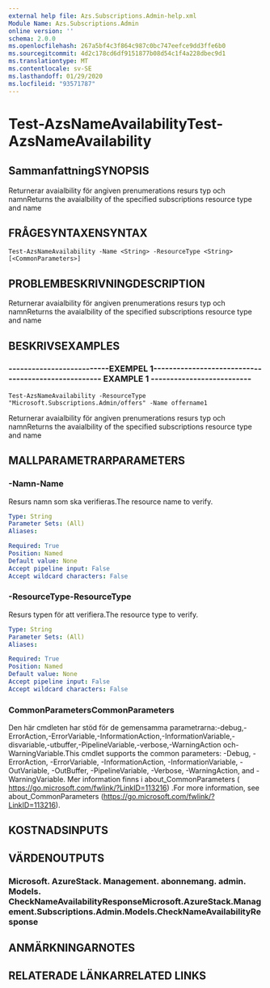 ```yaml
---
external help file: Azs.Subscriptions.Admin-help.xml
Module Name: Azs.Subscriptions.Admin
online version: ''
schema: 2.0.0
ms.openlocfilehash: 267a5bf4c3f864c987c0bc747eefce9dd3ffe6b0
ms.sourcegitcommit: 4d2c178cd6df9151877b08d54c1f4a228dbec9d1
ms.translationtype: MT
ms.contentlocale: sv-SE
ms.lasthandoff: 01/29/2020
ms.locfileid: "93571787"
---
```

# <span data-ttu-id="87aab-101">Test-AzsNameAvailability</span><span class="sxs-lookup"><span data-stu-id="87aab-101">Test-AzsNameAvailability</span></span>

## <span data-ttu-id="87aab-102">Sammanfattning</span><span class="sxs-lookup"><span data-stu-id="87aab-102">SYNOPSIS</span></span>
<span data-ttu-id="87aab-103">Returnerar avaialbility för angiven prenumerations resurs typ och namn</span><span class="sxs-lookup"><span data-stu-id="87aab-103">Returns the avaialbility of the specified subscriptions resource type and name</span></span>

## <span data-ttu-id="87aab-104">FRÅGESYNTAXEN</span><span class="sxs-lookup"><span data-stu-id="87aab-104">SYNTAX</span></span>

```
Test-AzsNameAvailability -Name <String> -ResourceType <String> [<CommonParameters>]
```

## <span data-ttu-id="87aab-105">PROBLEMBESKRIVNING</span><span class="sxs-lookup"><span data-stu-id="87aab-105">DESCRIPTION</span></span>
<span data-ttu-id="87aab-106">Returnerar avaialbility för angiven prenumerations resurs typ och namn</span><span class="sxs-lookup"><span data-stu-id="87aab-106">Returns the avaialbility of the specified subscriptions resource type and name</span></span>

## <span data-ttu-id="87aab-107">BESKRIVS</span><span class="sxs-lookup"><span data-stu-id="87aab-107">EXAMPLES</span></span>

### <span data-ttu-id="87aab-108">--------------------------EXEMPEL 1--------------------------</span><span class="sxs-lookup"><span data-stu-id="87aab-108">-------------------------- EXAMPLE 1 --------------------------</span></span>
```
Test-AzsNameAvailability -ResourceType "Microsoft.Subscriptions.Admin/offers" -Name offername1
```

<span data-ttu-id="87aab-109">Returnerar avaialbility för angiven prenumerations resurs typ och namn</span><span class="sxs-lookup"><span data-stu-id="87aab-109">Returns the avaialbility of the specified subscriptions resource type and name</span></span>

## <span data-ttu-id="87aab-110">MALLPARAMETRAR</span><span class="sxs-lookup"><span data-stu-id="87aab-110">PARAMETERS</span></span>

### <span data-ttu-id="87aab-111">-Namn</span><span class="sxs-lookup"><span data-stu-id="87aab-111">-Name</span></span>
<span data-ttu-id="87aab-112">Resurs namn som ska verifieras.</span><span class="sxs-lookup"><span data-stu-id="87aab-112">The resource name to verify.</span></span>

```yaml
Type: String
Parameter Sets: (All)
Aliases: 

Required: True
Position: Named
Default value: None
Accept pipeline input: False
Accept wildcard characters: False
```

### <span data-ttu-id="87aab-113">-ResourceType</span><span class="sxs-lookup"><span data-stu-id="87aab-113">-ResourceType</span></span>
<span data-ttu-id="87aab-114">Resurs typen för att verifiera.</span><span class="sxs-lookup"><span data-stu-id="87aab-114">The resource type to verify.</span></span>

```yaml
Type: String
Parameter Sets: (All)
Aliases: 

Required: True
Position: Named
Default value: None
Accept pipeline input: False
Accept wildcard characters: False
```

### <span data-ttu-id="87aab-115">CommonParameters</span><span class="sxs-lookup"><span data-stu-id="87aab-115">CommonParameters</span></span>
<span data-ttu-id="87aab-116">Den här cmdleten har stöd för de gemensamma parametrarna:-debug,-ErrorAction,-ErrorVariable,-InformationAction,-InformationVariable,-disvariable,-utbuffer,-PipelineVariable,-verbose,-WarningAction och-WarningVariable.</span><span class="sxs-lookup"><span data-stu-id="87aab-116">This cmdlet supports the common parameters: -Debug, -ErrorAction, -ErrorVariable, -InformationAction, -InformationVariable, -OutVariable, -OutBuffer, -PipelineVariable, -Verbose, -WarningAction, and -WarningVariable.</span></span> <span data-ttu-id="87aab-117">Mer information finns i about_CommonParameters ( https://go.microsoft.com/fwlink/?LinkID=113216) .</span><span class="sxs-lookup"><span data-stu-id="87aab-117">For more information, see about_CommonParameters (https://go.microsoft.com/fwlink/?LinkID=113216).</span></span>

## <span data-ttu-id="87aab-118">KOSTNADS</span><span class="sxs-lookup"><span data-stu-id="87aab-118">INPUTS</span></span>

## <span data-ttu-id="87aab-119">VÄRDEN</span><span class="sxs-lookup"><span data-stu-id="87aab-119">OUTPUTS</span></span>

### <span data-ttu-id="87aab-120">Microsoft. AzureStack. Management. abonnemang. admin. Models. CheckNameAvailabilityResponse</span><span class="sxs-lookup"><span data-stu-id="87aab-120">Microsoft.AzureStack.Management.Subscriptions.Admin.Models.CheckNameAvailabilityResponse</span></span>

## <span data-ttu-id="87aab-121">ANMÄRKNINGAR</span><span class="sxs-lookup"><span data-stu-id="87aab-121">NOTES</span></span>

## <span data-ttu-id="87aab-122">RELATERADE LÄNKAR</span><span class="sxs-lookup"><span data-stu-id="87aab-122">RELATED LINKS</span></span>

